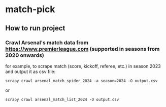 # match-pick

## How to run project

### Crawl Arsenal's match data from https://www.premierleague.com (supported in seasons from 2020 onwards)

for example, to scrape match (score, kickoff, referee, etc.) in season 2023 and output it as csv file:

```shell
scrapy crawl arsenal_match_spider_2024 -a season=2024 -O output.csv
```

or 
```shell
scrapy crawl arsenal_match_list_2024 -O output.csv
```
